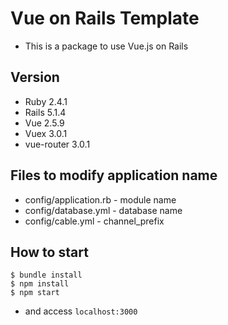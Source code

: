 # Vue on Rails Template
- This is a package to use Vue.js on Rails

## Version
- Ruby 2.4.1
- Rails 5.1.4
- Vue 2.5.9
- Vuex 3.0.1
- vue-router 3.0.1

## Files to modify application name
- config/application.rb - module name
- config/database.yml - database name
- config/cable.yml - channel_prefix

## How to start

```console
$ bundle install
$ npm install
$ npm start
```
- and access `localhost:3000`
